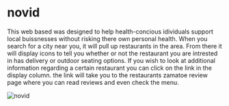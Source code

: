 # novid

This web based was designed to help health-concious idividuals support local buissnesses without risking there own personal health.
When you search for a city near you, it will pull up restaurants in the area.
From there it will display icons to tell you whether or not the restaurant you are intrested in has delivery or outdoor seating options.
If you wish to look at additional information regarding a certain restaurant you can click on the link in the display column.
the link will take you to the restaurants zamatoe review page where you can read reviews and even check the menu.

![novid](https://user-images.githubusercontent.com/75324665/107859719-6862d280-6e09-11eb-8b0a-dbfc54e8da06.gif)
